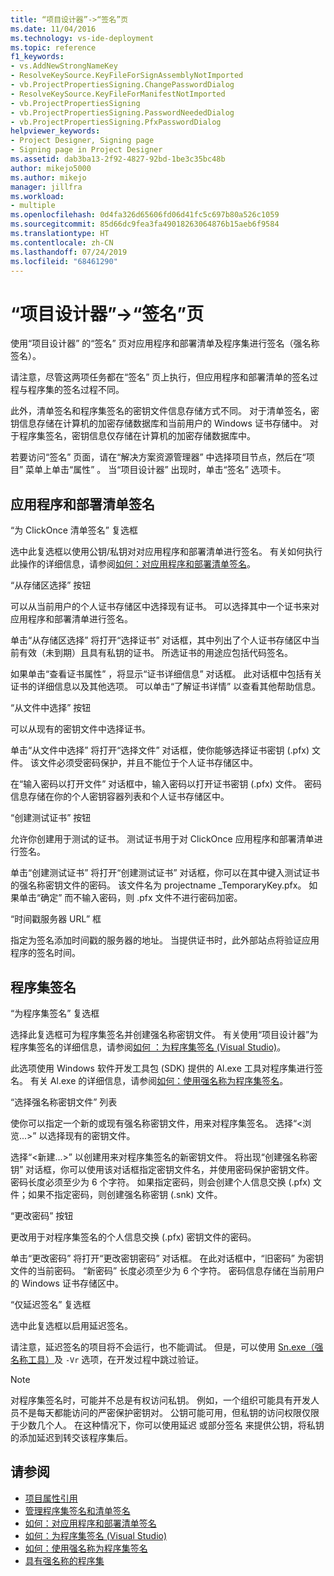 ```yaml
---
title: “项目设计器”->“签名”页
ms.date: 11/04/2016
ms.technology: vs-ide-deployment
ms.topic: reference
f1_keywords:
- vs.AddNewStrongNameKey
- ResolveKeySource.KeyFileForSignAssemblyNotImported
- vb.ProjectPropertiesSigning.ChangePasswordDialog
- ResolveKeySource.KeyFileForManifestNotImported
- vb.ProjectPropertiesSigning
- vb.ProjectPropertiesSigning.PasswordNeededDialog
- vb.ProjectPropertiesSigning.PfxPasswordDialog
helpviewer_keywords:
- Project Designer, Signing page
- Signing page in Project Designer
ms.assetid: dab3ba13-2f92-4827-92bd-1be3c35bc48b
author: mikejo5000
ms.author: mikejo
manager: jillfra
ms.workload:
- multiple
ms.openlocfilehash: 0d4fa326d65606fd06d41fc5c697b80a526c1059
ms.sourcegitcommit: 85d66dc9fea3fa49018263064876b15aeb6f9584
ms.translationtype: HT
ms.contentlocale: zh-CN
ms.lasthandoff: 07/24/2019
ms.locfileid: "68461290"
---
```

# <a name="signing-page-project-designer"></a>“项目设计器”->“签名”页

使用“项目设计器”  的“签名”  页对应用程序和部署清单及程序集进行签名（强名称签名）。

请注意，尽管这两项任务都在“签名”  页上执行，但应用程序和部署清单的签名过程与程序集的签名过程不同。

此外，清单签名和程序集签名的密钥文件信息存储方式不同。 对于清单签名，密钥信息存储在计算机的加密存储数据库和当前用户的 Windows 证书存储中。 对于程序集签名，密钥信息仅存储在计算机的加密存储数据库中。

若要访问“签名”  页面，请在“解决方案资源管理器”  中选择项目节点，然后在“项目”  菜单上单击“属性”  。 当“项目设计器”  出现时，单击“签名”  选项卡。

## <a name="application-and-deployment-manifest-signing"></a>应用程序和部署清单签名

“为 ClickOnce 清单签名”  复选框

选中此复选框以使用公钥/私钥对对应用程序和部署清单进行签名。 有关如何执行此操作的详细信息，请参阅[如何：对应用程序和部署清单签名](../../ide/how-to-sign-application-and-deployment-manifests.md)。

“从存储区选择”  按钮

可以从当前用户的个人证书存储区中选择现有证书。 可以选择其中一个证书来对应用程序和部署清单进行签名。

单击“从存储区选择”  将打开“选择证书”  对话框，其中列出了个人证书存储区中当前有效（未到期）且具有私钥的证书。 所选证书的用途应包括代码签名。

如果单击“查看证书属性”  ，将显示“证书详细信息”  对话框。 此对话框中包括有关证书的详细信息以及其他选项。 可以单击“了解证书详情”  以查看其他帮助信息。

“从文件中选择”  按钮

可以从现有的密钥文件中选择证书。

单击“从文件中选择”  将打开“选择文件”  对话框，使你能够选择证书密钥 (.pfx) 文件。 该文件必须受密码保护，并且不能位于个人证书存储区中。

在“输入密码以打开文件”  对话框中，输入密码以打开证书密钥 (.pfx) 文件。 密码信息存储在你的个人密钥容器列表和个人证书存储区中。

“创建测试证书”  按钮

允许你创建用于测试的证书。 测试证书用于对 ClickOnce 应用程序和部署清单进行签名。

单击“创建测试证书”  将打开“创建测试证书”  对话框，你可以在其中键入测试证书的强名称密钥文件的密码。 该文件名为 projectname  _TemporaryKey.pfx。 如果单击“确定”  而不输入密码，则 .pfx 文件不进行密码加密。

“时间戳服务器 URL”  框

指定为签名添加时间戳的服务器的地址。 当提供证书时，此外部站点将验证应用程序的签名时间。

## <a name="assembly-signing"></a>程序集签名

“为程序集签名”  复选框

选择此复选框可为程序集签名并创建强名称密钥文件。 有关使用“项目设计器”为程序集签名的详细信息，请参阅[如何  ：为程序集签名 (Visual Studio)](../managing-assembly-and-manifest-signing.md#how-to-sign-an-assembly-in-visual-studio)。

此选项使用 Windows 软件开发工具包 (SDK) 提供的 Al.exe 工具对程序集进行签名。 有关 Al.exe 的详细信息，请参阅[如何：使用强名称为程序集签名](/dotnet/framework/app-domains/how-to-sign-an-assembly-with-a-strong-name)。

“选择强名称密钥文件”  列表

使你可以指定一个新的或现有强名称密钥文件，用来对程序集签名。 选择“\<浏览...>”  以选择现有的密钥文件。

选择“\<新建...>”  以创建用来对程序集签名的新密钥文件。 将出现“创建强名称密钥”  对话框，你可以使用该对话框指定密钥文件名，并使用密码保护密钥文件。 密码长度必须至少为 6 个字符。 如果指定密码，则会创建个人信息交换 (.pfx) 文件；如果不指定密码，则创建强名称密钥 (.snk) 文件。

“更改密码”  按钮

更改用于对程序集签名的个人信息交换 (.pfx) 密钥文件的密码。

单击“更改密码”  将打开“更改密钥密码”  对话框。 在此对话框中，“旧密码”  为密钥文件的当前密码。 “新密码”  长度必须至少为 6 个字符。 密码信息存储在当前用户的 Windows 证书存储区中。

“仅延迟签名”  复选框

选中此复选框以启用延迟签名。

请注意，延迟签名的项目将不会运行，也不能调试。 但是，可以使用 [Sn.exe（强名称工具）](/dotnet/framework/tools/sn-exe-strong-name-tool)及 `-Vr` 选项，在开发过程中跳过验证。

> [!NOTE]
> 对程序集签名时，可能并不总是有权访问私钥。 例如，一个组织可能具有开发人员不是每天都能访问的严密保护密钥对。 公钥可能可用，但私钥的访问权限仅限于少数几个人。 在这种情况下，你可以使用延迟  或部分签名  来提供公钥，将私钥的添加延迟到转交该程序集后。

## <a name="see-also"></a>请参阅

- [项目属性引用](../../ide/reference/project-properties-reference.md)
- [管理程序集签名和清单签名](../../ide/managing-assembly-and-manifest-signing.md)
- [如何：对应用程序和部署清单签名](../../ide/how-to-sign-application-and-deployment-manifests.md)
- [如何：为程序集签名 (Visual Studio)](../managing-assembly-and-manifest-signing.md#how-to-sign-an-assembly-in-visual-studio)
- [如何：使用强名称为程序集签名](/dotnet/framework/app-domains/how-to-sign-an-assembly-with-a-strong-name)
- [具有强名称的程序集](/dotnet/framework/app-domains/strong-named-assemblies)